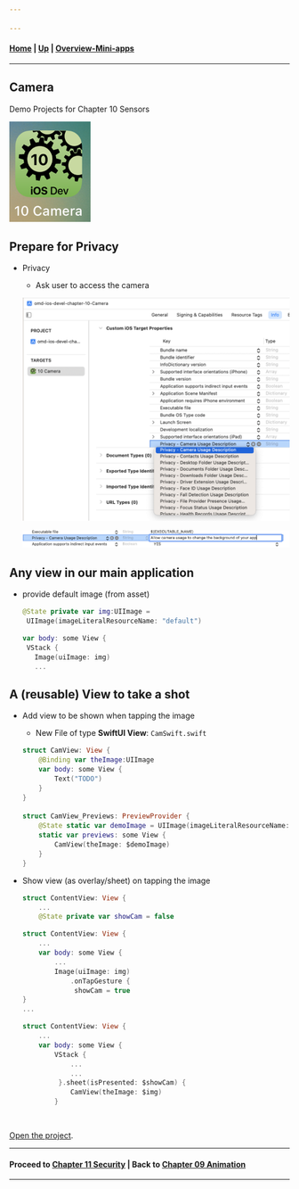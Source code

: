 ```yaml
---

---
```

#### [Home](../../README.md) | [Up](../README.md) | [Overview-Mini-apps](../../demo-apps.md)

---





## Camera


Demo Projects for Chapter 10 Sensors 

![](screenshots/10-Camera.png)

## Prepare for Privacy

* Privacy

	* Ask user to access the camera

	![](screenshots/info-privacy.png)

	![](screenshots/info-privacy-camera-usage-description.png)


## Any view in our main application

* provide default image (from asset)

	```swift
   @State private var img:UIImage =
     UIImage(imageLiteralResourceName: "default")
	```
	
	```swift
	var body: some View {
     VStack {
       Image(uiImage: img)
       ...
	```


## A (reusable) View to take a shot 

* Add view to be shown when tapping the image

	* New File of type **SwiftUI View**: `CamSwift.swift`

	```swift
	struct CamView: View {
	    @Binding var theImage:UIImage
	    var body: some View {
	        Text("TODO")
	    }
	}
	
	struct CamView_Previews: PreviewProvider {
	    @State static var demoImage = UIImage(imageLiteralResourceName: "default")
	    static var previews: some View {
	        CamView(theImage: $demoImage)
	    }
	}
	```

* Show view (as overlay/sheet) on tapping the image

	```swift
	struct ContentView: View {
		...
		@State private var showCam = false
	```

	```swift
	struct ContentView: View {
		...
		var body: some View {
			...	
			Image(uiImage: img)
				.onTapGesture {
		         showCam = true
   }
   ...
	```
	
	```swift
	struct ContentView: View {
		...
		var body: some View {
	        VStack {
	        	...
	        	...
			 }.sheet(isPresented: $showCam) {
	            CamView(theImage: $img)
	        }
	```


	```


[Open the project](./omd-ios-devel-chapter-10-Camera.xcodeproj).

---
#### Proceed to [Chapter 11 Security](../../chapter-11-security/README.md) | Back to [Chapter 09 Animation](../../chapter-09-animation/README.md)

---